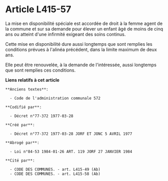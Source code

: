 # Article L415-57

La mise en disponibilité spéciale est accordée de droit à la femme agent de la commune et sur sa demande pour élever un
enfant âgé de moins de cinq ans ou atteint d'une infirmité exigeant des soins continus.

Cette mise en disponibilité dure aussi longtemps que sont remplies les conditions prévues à l'alinéa précédent, dans la
limite maximum de deux ans.

Elle peut être renouvelée, à la demande de l'intéressée, aussi longtemps que sont remplies ces conditions.

**Liens relatifs à cet article**

	**Anciens textes**:

	  - Code de l'administration communale 572

	**Codifié par**:

	  - Décret n°77-372 1977-03-28

	**Créé par**:

	  - Décret n°77-372 1977-03-28 JORF ET JONC 5 AVRIL 1977

	**Abrogé par**:

	  - Loi n°84-53 1984-01-26 ART. 119 JORF 27 JANVIER 1984

	**Cité par**:

	  - CODE DES COMMUNES. - art. L415-49 (Ab)
	  - CODE DES COMMUNES. - art. L415-58 (Ab)
